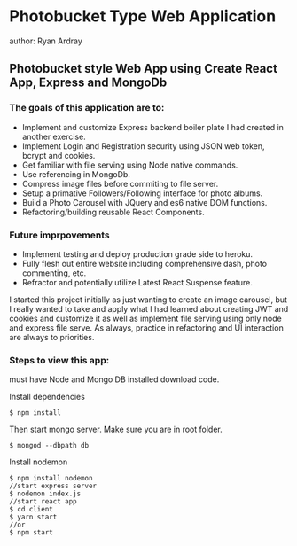# Photobucket Type Web Application

author: Ryan Ardray

## Photobucket style Web App using Create React App, Express and MongoDb

### The goals of this application are to:

- Implement and customize Express backend boiler plate I had created in another exercise.
- Implement Login and Registration security using JSON web token, bcrypt and cookies.
- Get familiar with file serving using Node native commands.
- Use referencing in MongoDb.
- Compress image files before commiting to file server.
- Setup a primative Followers/Following interface for photo albums.
- Build a Photo Carousel with JQuery and es6 native DOM functions.
- Refactoring/building reusable React Components.

### Future imprpovements

- Implement testing and deploy production grade side to heroku.
- Fully flesh out entire website including comprehensive dash, photo commenting, etc.
- Refractor and potentially utilize Latest React Suspense feature.


I started this project initially as just wanting to create an image carousel, but I really wanted to take and apply what I had learned about creating JWT and cookies and customize it as well as implement file serving using only node and express file serve.  As always, practice in refactoring and UI interaction are always to priorities.

### Steps to view this app:

must have Node and Mongo DB installed
download code.

Install dependencies

```
$ npm install
```
Then start mongo server.  Make sure you are in root folder.
```
$ mongod --dbpath db
```
Install nodemon
```
$ npm install nodemon
//start express server
$ nodemon index.js
//start react app
$ cd client
$ yarn start
//or
$ npm start
